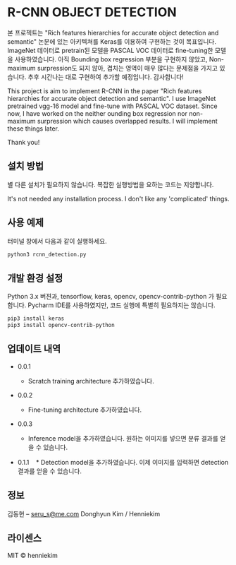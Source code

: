 # R-CNN OBJECT DETECTION

본 프로젝트는 "Rich features hierarchies for accurate object detection and semantic" 논문에 있는 아키텍쳐를 Keras를 이용하여 구현하는 것이 목표입니다.
ImageNet 데이터로 pretrain된 모델을 PASCAL VOC 데이터로 fine-tuning한 모델을 사용하였습니다.
아직 Bounding box regression 부분을 구현하지 않았고, Non-maximum surpression도 되지 않아, 겹치는 영역이 매우 많다는 문제점을 가지고 있습니다.
추후 시간나는 대로 구현하여 추가할 예정입니다.
감사합니다!

This project is aim to implement R-CNN in the paper "Rich features hierarchies for accurate object detection and semantic".
I use ImageNet pretrained vgg-16 model and fine-tune with PASCAL VOC dataset. 
Since now, I have worked on the neither ounding box regression nor non-maximum surpression which causes overlapped results.
I will implement these things later.

Thank you!

## 설치 방법

별 다른 설치가 필요하지 않습니다.
복잡한 실행방법을 요하는 코드는 지양합니다.

It's not needed any installation process.
I don't like any 'complicated' things.

## 사용 예제
터미널 창에서 다음과 같이 실행하세요.
```sh
python3 rcnn_detection.py
```
## 개발 환경 설정
Python 3.x 버젼과, tensorflow, keras, opencv, opencv-contrib-python 가 필요합니다.
Pycharm IDE를 사용하였지만, 코드 실행에 특별히 필요하지는 않습니다.
```sh
pip3 install keras
pip3 install opencv-contrib-python
```
 
## 업데이트 내역

* 0.0.1
    * Scratch training architecture 추가하였습니다.
* 0.0.2
    * Fine-tuning architecture 추가하였습니다.
* 0.0.3
    * Inference model을 추가하였습니다. 원하는 이미지를 넣으면 분류 결과를 얻을 수 있습니다.

* 0.1.1
    * Detection model을 추가하였습니다. 이제 이미지를 입력하면 detection 결과를 얻을 수 있습니다. 
## 정보

김동현 – seru_s@me.com
Donghyun Kim / Henniekim

## 라이센스

MIT © henniekim

<!-- Markdown link & img dfn's -->
[npm-image]: https://img.shields.io/npm/v/datadog-metrics.svg?style=flat-square
[npm-url]: https://npmjs.org/package/datadog-metrics
[npm-downloads]: https://img.shields.io/npm/dm/datadog-metrics.svg?style=flat-square
[travis-image]: https://img.shields.io/travis/dbader/node-datadog-metrics/master.svg?style=flat-square
[travis-url]: https://travis-ci.org/dbader/node-datadog-metrics
[wiki]: https://github.com/yourname/yourproject/wiki
